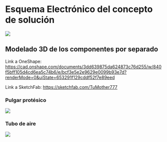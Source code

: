 <h1> Esquema Electrónico del concepto de solución </h1> 

<image src ="https://github.com/1502Pam/Project/blob/main/Im%C3%A1genes/Esquema_electr%C3%B3nico.jpeg">

## Modelado 3D de los componentes por separado

Link a OneShape: 
https://cad.onshape.com/documents/3dd639875da624873c76d255/w/840f5bff105d4cd6ea5c74b6/e/bcf3e5e2e9629e0099b93e7d?renderMode=0&uiState=653291f129cddf52f7e89eed

Link a SketchFab:
https://sketchfab.com/TuMother777

### Pulgar protésico
<image src ="https://github.com/1502Pam/Project/blob/main/Im%C3%A1genes/pulgar_prot%C3%A9sico.jpeg">

### Tubo de aire
<image src ="https://github.com/1502Pam/Project/blob/main/Im%C3%A1genes/tubo_de_aire.jpeg">
